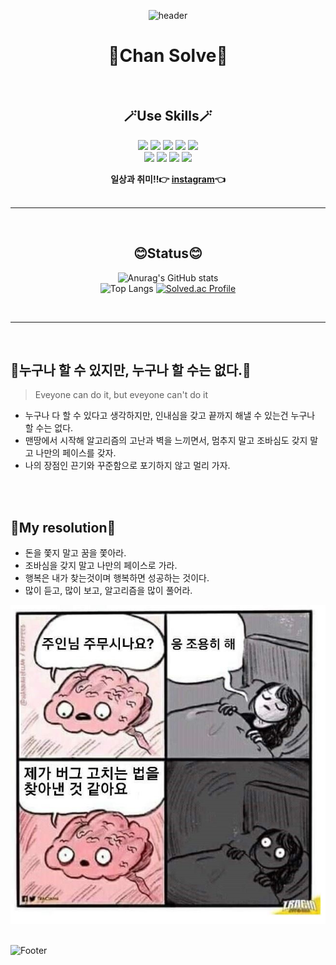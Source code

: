 <div align="center">

![header](https://capsule-render.vercel.app/api?type=waving&color=auto&height=250&section=header&text=Welcome!%20&fontSize=85&fontAlignY=40&desc=Enjoy%20My%20GitHub:D&descSize=20&descAlign=50)
# <h1>🏃Chan Solve🏃‍</h1>



<br>
<h2>🪄Use Skills🪄</h2> 

<img src="https://img.shields.io/badge/VSCode-007ACC?style=for-the-badge&logo=VSCode&logoColor=white"> 
<img src="https://img.shields.io/badge/python-3776AB?style=for-the-badge&logo=python&logoColor=white"> 
<img src="https://img.shields.io/badge/SQLite-003B57?style=for-the-badge&logo=SQLite&logoColor=white">
<img src="https://img.shields.io/badge/HTML5-E34F26?style=for-the-badge&logo=HTML5&logoColor=white">
<img src="https://img.shields.io/badge/css-1572B6?style=for-the-badge&logo=css3&logoColor=white">
<br>
<img src="https://img.shields.io/badge/javascript-F7DF1E?style=for-the-badge&logo=javascript&logoColor=black"> 
<img src="https://img.shields.io/badge/django-092E20?style=for-the-badge&logo=django&logoColor=white">
<img src="https://img.shields.io/badge/github-181717?style=for-the-badge&logo=github&logoColor=white">
<img src="https://img.shields.io/badge/Git-F05032?style=for-the-badge&logo=Git&logoColor=white">


**일상과 취미!!👉 [instagram](https://www.instagram.com/icysol_27)👈**
<br>
<br>
<hr>
<br>


## 😊Status😊
![Anurag's GitHub stats](https://github-readme-stats.vercel.app/api?username=cksthf3211&show_icons=true&theme=great-gatsby)<br>
![Top Langs](https://github-readme-stats.vercel.app/api/top-langs/?username=cksthf3211&layout=compact&theme=great-gatsby)
[![Solved.ac Profile](http://mazassumnida.wtf/api/v2/generate_badge?boj=cksthf3211)](https://solved.ac/cksthf3211/)
</div>
<br>
<hr>
<br>

## 🌻누구나 할 수 있지만, 누구나 할 수는 없다.🌼
> Eveyone can do it, but eveyone can't do it

- 누구나 다 할 수 있다고 생각하지만, 인내심을 갖고 끝까지 해낼 수 있는건 누구나 할 수는 없다.<br>
- 맨땅에서 시작해 알고리즘의 고난과 벽을 느끼면서, 멈추지 말고 조바심도 갖지 말고 나만의 페이스를 갖자.<br>
- 나의 장점인 끈기와 꾸준함으로 포기하지 않고 멀리 가자.
<br>
<br>

## 🌻My resolution🌼

- 돈을 쫓지 말고 꿈을 쫓아라.<br>
- 조바심을 갖지 말고 나만의 페이스로 가라.<br>
- 행복은 내가 찾는것이며 행복하면 성공하는 것이다.<br>
- 많이 듣고, 많이 보고, 알고리즘을 많이 풀어라.

![버그](README.assets/버그.jpg)
<br>
<br>

![Footer](https://capsule-render.vercel.app/api?type=waving&color=auto&height=150&section=footer)
